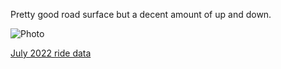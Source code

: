 Pretty good road surface but a decent amount of up and down. 

![Photo](resources/img/naka-main-1.jpg)

[July 2022 ride data](https://connect.garmin.com/modern/activity/9130504976)